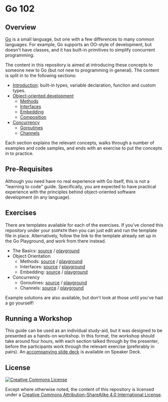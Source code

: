 # Go 102

## Overview

[Go](https://golang.org/) is a small language, but one with a few differences
to many common languages.  For example, Go supports an OO-style of development,
but doesn't have classes, and it has built-in primitives to simplify concurrent
programming.

The content in this repository is aimed at introducing these concepts to someone
new to Go (but not new to programming in general).  The content is split in to
the following sections:

* [Introduction](topics/the-basics): built-in types, variable declaration,
  function and custom types.
* [Object-oriented development](topics/object-orientation)
    * [Methods](topics/object-orientation/methods.md)
    * [Interfaces](topics/object-orientation/interfaces.md)
    * [Embedding](topics/object-orientation/embedding.md)
    * [Composition](topics/object-orientation/composition.md)
* [Concurrency](topics/concurrency)
    * [Goroutines](topics/concurrency/goroutines.md)
    * [Channels](topics/concurrency/channels.md)

Each section explains the relevant concepts, walks through a number of examples
and code samples, and ends with an exercise to put the concepts in to practice.

## Pre-Requisites

Although you need have no real experience with Go itself, this is not a
"learning to code" guide.  Specifically, you are expected to have practical
experience with the principles behind object-oriented software development (in
any language).

## Exercises

There are templates available for each of the exercises.  If you've cloned this
repository under your `$GOPATH` then you can just edit and run the template
file in place.  Alternatively, follow the link to the template already set up
in the Go Playground, and work from there instead.

* The Basics: [source](topics/the-basics/exercises/basics/template/basics.go) /
  [playground](http://play.golang.org/p/ta6oFzjgwn)
* Object Orientation
  * Methods: [source](topics/object-orientation/exercises/methods/template/methods.go) /
    [playground](http://play.golang.org/p/jnBw-jtE3n)
  * Interfaces: [source](topics/object-orientation/exercises/methods/template/methods.go) /
    [playground](http://play.golang.org/p/rL5tT2VTJH)
  * Embedding: [source](topics/object-orientation/exercises/embedding/template/embedding.go) /
    [playground](http://play.golang.org/p/5qrrcfHdiZ)
* Concurrency
  * Goroutines: [source](topics/concurrency/exercises/goroutines/template/goroutines.go) /
    [playground](http://play.golang.org/p/EH_16WR5ND)
  * Channels: [source](topics/concurrency/exercises/channels/template/channels.go) /
    [playground](http://play.golang.org/p/H4F9aLKQVA)

Example solutions are also available, but don't look at those until you've had
a go yourself!

## Running a Workshop

This guide can be used as an individual study-aid, but it was designed to be
presented as a hands-on workshop.  In this format, the workshop should take
around four hours, with each section talked through by the presenter, before
the participants work through the relevant exercise (preferably in pairs).  An
[accompanying slide deck](https://speakerdeck.com/timblair/go-102-a-workshop)
is available on Speaker Deck.

## License

<a rel="license" href="http://creativecommons.org/licenses/by-sa/4.0/"><img
alt="Creative Commons License" style="border-width:0"
src="https://i.creativecommons.org/l/by-sa/4.0/88x31.png" /></a>

Except where otherwise noted, the content of this repository is licensed under
a <a rel="license"
href="http://creativecommons.org/licenses/by-sa/4.0/">Creative Commons
Attribution-ShareAlike 4.0 International License</a>.
